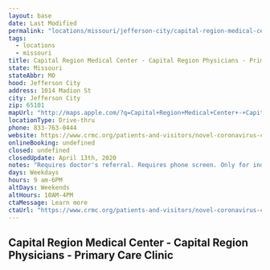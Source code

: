 ```yaml
---
layout: base
date: Last Modified
permalink: "locations/missouri/jefferson-city/capital-region-medical-center-capital-region-physicians-primary-care-clinic/"
tags:
  - locations
  - missouri
title: Capital Region Medical Center - Capital Region Physicians - Primary Care Clinic
state: Missouri
stateAbbr: MO
hood: Jefferson City
address: 1014 Madion St
city: Jefferson City
zip: 65101
mapUrl: "http://maps.apple.com/?q=Capital+Region+Medical+Center+-+Capital+Region+Physicians+-+Primary+Care+Clinic&address=1014+Madion+St,Jefferson+City,Missouri,65101"
locationType: Drive-thru
phone: 833-763-0444
website: https://www.crmc.org/patients-and-visitors/novel-coronavirus-covid-19/
onlineBooking: undefined
closed: undefined
closedUpdate: April 13th, 2020
notes: "Requires doctor's referral. Requires phone screen. Only for individuals with symptoms."
days: Weekdays
hours: 9 am-6PM
altDays: Weekends
altHours: 10AM-4PM
ctaMessage: Learn more
ctaUrl: "https://www.crmc.org/patients-and-visitors/novel-coronavirus-covid-19/"
---
```

## Capital Region Medical Center - Capital Region Physicians - Primary Care Clinic